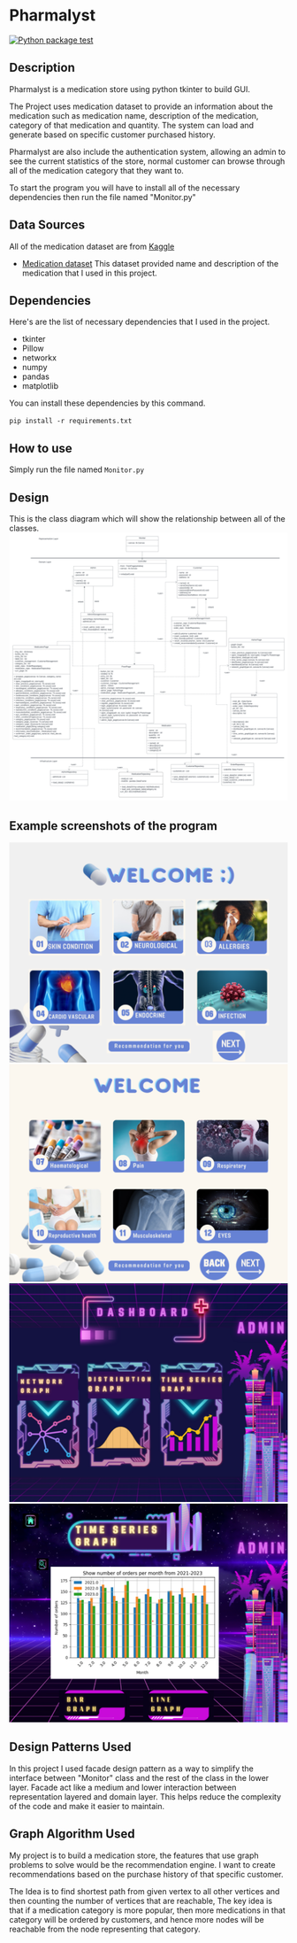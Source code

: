 # Pharmalyst
[![Python package test](https://github.com/GGWPXXXX/Pharmalyst/actions/workflows/python-package.yml/badge.svg)](https://github.com/GGWPXXXX/Pharmalyst/actions/workflows/python-package.yml)
## Description
Pharmalyst is a medication store using python tkinter to build GUI.

The Project uses medication dataset to provide an information about the medication such as medication name, description of the medication, category of that medication and quantity. The system can load and generate based on specific customer purchased history.

Pharmalyst are also include the authentication system, allowing an admin to see the current statistics of the store, normal customer can browse through all of the medication category that they want to.

To start the program you will have to install all of the necessary dependencies then run the file named "Monitor.py"

## Data Sources
All of the medication dataset are from [Kaggle](https://www.kaggle.com/  "Kaggle")
- [Medication dataset](https://www.kaggle.com/datasets/saratchendra/medicine-recommendation "Medication dataset") This dataset provided name and description of the medication that I used in this project.

## Dependencies
Here's are the list of necessary dependencies that I used in the project.
- tkinter
- Pillow
- networkx
- numpy
- pandas
- matplotlib

You can install these dependencies by this command.

`pip install -r requirements.txt
`

## How to use
Simply run the file named `Monitor.py`

## Design
This is the class diagram which will show the relationship between all of the classes.
![UML Diagram](UMLDiagram.png)

## Example screenshots of the program

![Example1](Screenshot_1.png)
![Example2](Screenshot_2.png)
![Example3](Screenshot_3.png)
![Example4](Screenshot_4.png)

## Design Patterns Used
In this project I used facade design pattern as a way to simplify the interface between "Monitor" class and the rest of the class in the lower layer. Facade act like a medium and lower interaction between representation layered and domain layer. This helps reduce the complexity of the code and make it easier to maintain.

## Graph Algorithm Used
My project is to build a medication store, the features that use graph problems to solve would be the recommendation engine. I want to create recommendations based on the purchase history of that specific customer. 

The Idea is to find shortest path from given vertex to all other vertices and then counting the number of vertices that are reachable, The key idea is that if a medication category is more popular, then more medications in that category will be ordered by customers, and hence more nodes will be reachable from the node representing that category.


